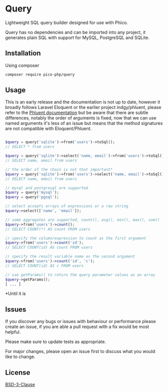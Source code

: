 # Query

Lightweight SQL query builder designed for use with Phico.

Query has no dependencies and can be imported into any project, it generates plain SQL with support for MySQL, PostgreSQL and SQLite.

## Installation

Using composer

```sh
composer require pico-php/query
```

## Usage

This is an early release and the documentation is not up to date, however it broadly follows Laravel Eloquent or the earlier project indgy/phluent, please refer to the [Phluent documentation](https://indgy.github.io/phluent/) but be aware that there are subtle differences, notably the order of arguments is fixed, now that we can use named arguments it's less of an issue but means that the method signatures are not compatible with Eloquent/Phluent.

```php

$query = query('sqlite')->from('users')->toSql();
// SELECT * from users

$query = query('sqlite')->select('name, email')->from('users')->toSql();
// SELECT name, email from users

// the order of the chain is not that important*
$query = query('sqlite')->from('users')->select('name, email')->toSql();
// SELECT name, email from users

// mysql and postgresql are supported
$query = query('mysql');
$query = query('pgsql');

// select accepts arrays of expressions or a raw string
$query->select(['name', 'email']);

// some aggregates are supported, count(), avg(), min(), max(), sum()
$query->from('users')->count();
// SELECT COUNT(*) AS count FROM users

// specify the column/expression to count as the first argument
$query->from('users')->count('id');
// SELECT COUNT(id) AS count FROM users

// specify the result variable name as the second argument
$query->from('users')->count('id', 'c');
// SELECT COUNT(id) AS c FROM users

// use getParams() to return the query parameter values as an array
$query->getParams();
[ ... ]

```

\*Until it is

## Issues

If you discover any bugs or issues with behaviour or performance please create an issue, if you are able a pull request with a fix would be most helpful.

Please make sure to update tests as appropriate.

For major changes, please open an issue first to discuss what you would like to change.

## License

[BSD-3-Clause](https://choosealicense.com/licenses/bsd-3-clause/)
